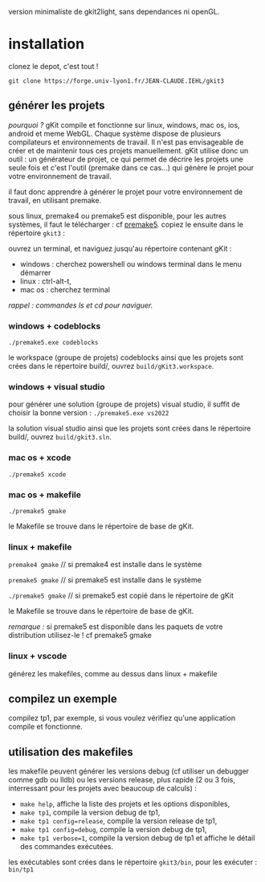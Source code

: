 version minimaliste de gkit2light, sans dependances ni openGL.

# installation 

clonez le depot, c'est tout !

`git clone https://forge.univ-lyon1.fr/JEAN-CLAUDE.IEHL/gkit3`

## générer les projets
_pourquoi ?_ gKit compile et fonctionne sur linux, windows, mac os, ios, android et meme WebGL. Chaque système dispose de plusieurs compilateurs et environnements de travail. Il n'est pas envisageable de créer et de maintenir tous ces projets manuellement. gKit utilise donc un outil : un générateur de projet, ce qui permet de décrire les projets une seule fois et c'est l'outil (premake dans ce cas...) qui génère le projet pour votre environnement de travail.

il faut donc apprendre à générer le projet pour votre environnement de travail, en utilisant premake.

sous linux, premake4 ou premake5 est disponible, pour les autres systèmes, il faut le
télécharger : cf [premake5](https://premake.github.io/download/). copiez le ensuite dans le répertoire `gkit3` :

ouvrez un terminal, et naviguez jusqu'au répertoire contenant gKit :
- windows : cherchez powershell ou windows terminal dans le menu démarrer
- linux : ctrl-alt-t,
- mac os : cherchez terminal

_rappel : commandes ls et cd pour naviguer._

### windows + codeblocks
`./premake5.exe codeblocks`

le workspace (groupe de projets) codeblocks ainsi que les projets sont crées dans le répertoire build/, ouvrez `build/gKit3.workspace`.

### windows + visual studio
pour générer une solution (groupe de projets) visual studio, il suffit de choisir la bonne version :
`./premake5.exe vs2022`

la solution visual studio ainsi que les projets sont crées dans le répertoire build/, ouvrez `build/gkit3.sln`.

### mac os + xcode
`./premake5 xcode`

### mac os + makefile
`./premake5 gmake`

le Makefile se trouve dans le répertoire de base de gKit.

### linux + makefile
`premake4 gmake` // si premake4 est installe dans le système

`premake5 gmake` // si premake5 est installe dans le système

`./premake5 gmake` // si premake5 est copié dans le répertoire de gKit

le Makefile se trouve dans le répertoire de base de gKit.

_remarque :_ si premake5 est disponible dans les paquets de votre distribution utilisez-le ! cf premake5 gmake

### linux + vscode
générez les makefiles, comme au dessus dans linux + makefile

## compilez un exemple
compilez tp1, par exemple, si vous voulez vérifiez qu'une application compile et fonctionne.

## utilisation des makefiles
les makefile peuvent générer les versions debug (cf utiliser un debugger comme gdb ou lldb) ou les versions release, plus rapide (2 ou 3 fois, interressant pour les projets avec beaucoup de calculs) :

- `make help`, affiche la liste des projets et les options disponibles,
- `make tp1`, compile la version debug de tp1,
- `make tp1 config=release`, compile la version release de tp1,
- `make tp1 config=debug`, compile la version debug de tp1,
- `make tp1 verbose=1`, compile la version debug de tp1 et affiche le détail des commandes exécutées.

les exécutables sont crées dans le répertoire `gkit3/bin`, pour les exécuter :
`bin/tp1`
